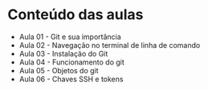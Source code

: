 # Conteúdo das aulas
- Aula 01 - Git e sua importância
- Aula 02 - Navegação no terminal de linha de comando
- Aula 03 - Instalação do Git
- Aula 04 - Funcionamento do git
- Aula 05 - Objetos do git
- Aula 06 - Chaves SSH e tokens
